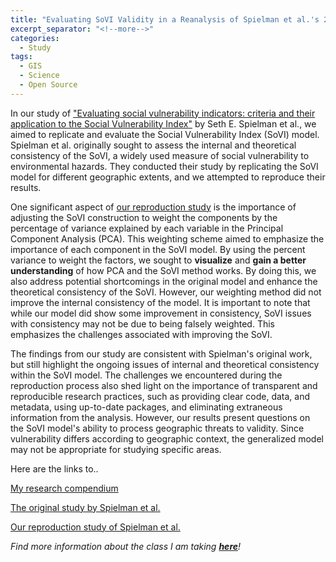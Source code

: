 ```yaml
---
title: "Evaluating SoVI Validity in a Reanalysis of Spielman et al.'s 2020 Study"
excerpt_separator: "<!--more-->"
categories:
  - Study
tags:
  - GIS
  - Science
  - Open Source
---
```


In our study of ["Evaluating social vulnerability indicators: criteria and their application to the Social Vulnerability Index"](https://link.springer.com/article/10.1007/s11069-019-03820-z) by Seth E. Spielman et al., we aimed to replicate and evaluate the Social Vulnerability Index (SoVI) model. Spielman et al. originally sought to assess the internal and theoretical consistency of the SoVI, a widely used measure of social vulnerability to environmental hazards. They conducted their study by replicating the SoVI model for different geographic extents, and we attempted to reproduce their results. 

One significant aspect of [our reproduction study](https://katieheo.github.io/RPl-Spielman-2020/) is the importance of adjusting the SoVI construction to weight the components by the percentage of variance explained by each variable in the Principal Component Analysis (PCA). This weighting scheme aimed to emphasize the importance of each component in the SoVI model. By using the percent variance to weight the factors, we sought to **visualize** and **gain a better understanding** of how PCA and the SoVI method works. By doing this, we also address potential shortcomings in the original model and enhance the theoretical consistency of the SoVI. However, our weighting method did not improve the internal consistency of the model. It is important to note that while our model did show some improvement in consistency, SoVI issues with consistency may not be due to being falsely weighted. This emphasizes the challenges associated with improving the SoVI.

The findings from our study are consistent with Spielman's original work, but still highlight the ongoing issues of internal and theoretical consistency within the SoVI model. The challenges we encountered during the reproduction process also shed light on the importance of transparent and reproducible research practices, such as providing clear code, data, and metadata, using up-to-date packages, and eliminating extraneous information from the analysis. However, our results present questions on the SoVI model's ability to process geographic threats to validity. Since vulnerability differs according to geographic context, the generalized model may not be appropriate for studying specific areas. 

Here are the links to.. 

[My research compendium](https://github.com/katieheo/RPl-Spielman-2020)

[The original study by Spielman et al.](https://link.springer.com/article/10.1007/s11069-019-03820-z)

[Our reproduction study of Spielman et al.](https://katieheo.github.io/RPl-Spielman-2020/)

*Find more information about the class I am taking [**here**](https://opengisci.github.io)!*
